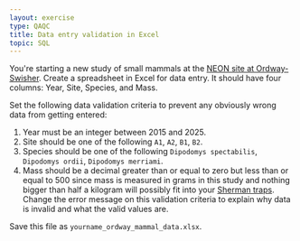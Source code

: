 ```yaml
---
layout: exercise
type: QAQC
title: Data entry validation in Excel
topic: SQL
---
```


You're starting a new study of small mammals at the [NEON site at Ordway-Swisher](http://ordway-swisher.ufl.edu/NEON.aspx). 
Create a spreadsheet in Excel for data entry. It should have four columns: Year, Site, Species, and Mass.

Set the following data validation criteria to prevent any obviously wrong data
from getting entered:

1. Year must be an integer between 2015 and 2025.
2. Site should be one of the following `A1`, `A2`, `B1`, `B2`.
3. Species should be one of the following `Dipodomys spectabilis`, `Dipodomys
   ordii`, `Dipodomys merriami`.
4. Mass should be a decimal greater than or equal to zero but less than or equal
   to 500 since mass is measured in grams in this study and nothing bigger than
   half a kilogram will possibly fit into your
   [Sherman traps](https://en.wikipedia.org/wiki/Sherman_trap). Change the error
   message on this validation criteria to explain why data is invalid and what
   the valid values are.

Save this file as `yourname_ordway_mammal_data.xlsx`.
